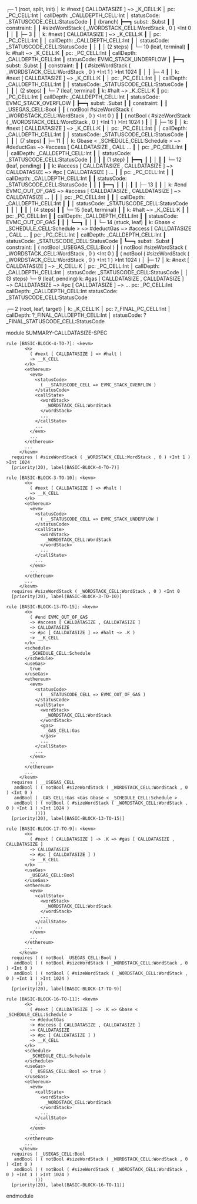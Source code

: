 
┌─ 1 (root, split, init)
│   k: #next [ CALLDATASIZE ] ~> _K_CELL:K
│   pc: _PC_CELL:Int
│   callDepth: _CALLDEPTH_CELL:Int
│   statusCode: _STATUSCODE_CELL:StatusCode
┃
┃ (branch)
┣━━┓ subst: .Subst
┃  ┃ constraint:
┃  ┃     #sizeWordStack ( _WORDSTACK_CELL:WordStack , 0 ) <Int 0
┃  │
┃  ├─ 3
┃  │   k: #next [ CALLDATASIZE ] ~> _K_CELL:K
┃  │   pc: _PC_CELL:Int
┃  │   callDepth: _CALLDEPTH_CELL:Int
┃  │   statusCode: _STATUSCODE_CELL:StatusCode
┃  │
┃  │  (2 steps)
┃  └─ 10 (leaf, terminal)
┃      k: #halt ~> _K_CELL:K
┃      pc: _PC_CELL:Int
┃      callDepth: _CALLDEPTH_CELL:Int
┃      statusCode: EVMC_STACK_UNDERFLOW
┃
┣━━┓ subst: .Subst
┃  ┃ constraint:
┃  ┃     ( #sizeWordStack ( _WORDSTACK_CELL:WordStack , 0 ) +Int 1 ) >Int 1024
┃  │
┃  ├─ 4
┃  │   k: #next [ CALLDATASIZE ] ~> _K_CELL:K
┃  │   pc: _PC_CELL:Int
┃  │   callDepth: _CALLDEPTH_CELL:Int
┃  │   statusCode: _STATUSCODE_CELL:StatusCode
┃  │
┃  │  (2 steps)
┃  └─ 7 (leaf, terminal)
┃      k: #halt ~> _K_CELL:K
┃      pc: _PC_CELL:Int
┃      callDepth: _CALLDEPTH_CELL:Int
┃      statusCode: EVMC_STACK_OVERFLOW
┃
┣━━┓ subst: .Subst
┃  ┃ constraint:
┃  ┃     _USEGAS_CELL:Bool
┃  ┃     ( notBool #sizeWordStack ( _WORDSTACK_CELL:WordStack , 0 ) <Int 0 )
┃  ┃     ( notBool ( #sizeWordStack ( _WORDSTACK_CELL:WordStack , 0 ) +Int 1 ) >Int 1024 )
┃  │
┃  ├─ 16
┃  │   k: #next [ CALLDATASIZE ] ~> _K_CELL:K
┃  │   pc: _PC_CELL:Int
┃  │   callDepth: _CALLDEPTH_CELL:Int
┃  │   statusCode: _STATUSCODE_CELL:StatusCode
┃  │
┃  │  (7 steps)
┃  ├─ 11
┃  │   k: Gbase < _SCHEDULE_CELL:Schedule > ~> #deductGas ~> #access [ CALLDATASIZE , CALL ...
┃  │   pc: _PC_CELL:Int
┃  │   callDepth: _CALLDEPTH_CELL:Int
┃  │   statusCode: _STATUSCODE_CELL:StatusCode
┃  ┃
┃  ┃ (1 step)
┃  ┣━━┓
┃  ┃  │
┃  ┃  └─ 12 (leaf, pending)
┃  ┃      k: #access [ CALLDATASIZE , CALLDATASIZE ] ~> CALLDATASIZE ~> #pc [ CALLDATASIZE ]  ...
┃  ┃      pc: _PC_CELL:Int
┃  ┃      callDepth: _CALLDEPTH_CELL:Int
┃  ┃      statusCode: _STATUSCODE_CELL:StatusCode
┃  ┃
┃  ┣━━┓
┃  ┃  │
┃  ┃  ├─ 13
┃  ┃  │   k: #end EVMC_OUT_OF_GAS ~> #access [ CALLDATASIZE , CALLDATASIZE ] ~> CALLDATASIZE  ...
┃  ┃  │   pc: _PC_CELL:Int
┃  ┃  │   callDepth: _CALLDEPTH_CELL:Int
┃  ┃  │   statusCode: _STATUSCODE_CELL:StatusCode
┃  ┃  │
┃  ┃  │  (4 steps)
┃  ┃  └─ 15 (leaf, terminal)
┃  ┃      k: #halt ~> _K_CELL:K
┃  ┃      pc: _PC_CELL:Int
┃  ┃      callDepth: _CALLDEPTH_CELL:Int
┃  ┃      statusCode: EVMC_OUT_OF_GAS
┃  ┃
┃  ┗━━┓
┃     │
┃     └─ 14 (stuck, leaf)
┃         k: Gbase < _SCHEDULE_CELL:Schedule > ~> #deductGas ~> #access [ CALLDATASIZE , CALL ...
┃         pc: _PC_CELL:Int
┃         callDepth: _CALLDEPTH_CELL:Int
┃         statusCode: _STATUSCODE_CELL:StatusCode
┃
┗━━┓ subst: .Subst
   ┃ constraint:
   ┃     ( notBool _USEGAS_CELL:Bool )
   ┃     ( notBool #sizeWordStack ( _WORDSTACK_CELL:WordStack , 0 ) <Int 0 )
   ┃     ( notBool ( #sizeWordStack ( _WORDSTACK_CELL:WordStack , 0 ) +Int 1 ) >Int 1024 )
   │
   ├─ 17
   │   k: #next [ CALLDATASIZE ] ~> _K_CELL:K
   │   pc: _PC_CELL:Int
   │   callDepth: _CALLDEPTH_CELL:Int
   │   statusCode: _STATUSCODE_CELL:StatusCode
   │
   │  (3 steps)
   └─ 9 (leaf, pending)
       k: #gas [ CALLDATASIZE , CALLDATASIZE ] ~> CALLDATASIZE ~> #pc [ CALLDATASIZE ] ~>  ...
       pc: _PC_CELL:Int
       callDepth: _CALLDEPTH_CELL:Int
       statusCode: _STATUSCODE_CELL:StatusCode


┌─ 2 (root, leaf, target)
│   k: _K_CELL:K
│   pc: ?_FINAL_PC_CELL:Int
│   callDepth: ?_FINAL_CALLDEPTH_CELL:Int
│   statusCode: ?_FINAL_STATUSCODE_CELL:StatusCode



module SUMMARY-CALLDATASIZE-SPEC
    
    
    rule [BASIC-BLOCK-4-TO-7]: <kevm>
           <k>
             ( #next [ CALLDATASIZE ] => #halt )
             ~> __K_CELL
           </k>
           <ethereum>
             <evm>
               <statusCode>
                 ( __STATUSCODE_CELL => EVMC_STACK_OVERFLOW )
               </statusCode>
               <callState>
                 <wordStack>
                   _WORDSTACK_CELL:WordStack
                 </wordStack>
                 ...
               </callState>
               ...
             </evm>
             ...
           </ethereum>
           ...
         </kevm>
      requires ( #sizeWordStack ( _WORDSTACK_CELL:WordStack , 0 ) +Int 1 ) >Int 1024
      [priority(20), label(BASIC-BLOCK-4-TO-7)]
    
    rule [BASIC-BLOCK-3-TO-10]: <kevm>
           <k>
             ( #next [ CALLDATASIZE ] => #halt )
             ~> __K_CELL
           </k>
           <ethereum>
             <evm>
               <statusCode>
                 ( __STATUSCODE_CELL => EVMC_STACK_UNDERFLOW )
               </statusCode>
               <callState>
                 <wordStack>
                   _WORDSTACK_CELL:WordStack
                 </wordStack>
                 ...
               </callState>
               ...
             </evm>
             ...
           </ethereum>
           ...
         </kevm>
      requires #sizeWordStack ( _WORDSTACK_CELL:WordStack , 0 ) <Int 0
      [priority(20), label(BASIC-BLOCK-3-TO-10)]
    
    rule [BASIC-BLOCK-13-TO-15]: <kevm>
           <k>
             ( #end EVMC_OUT_OF_GAS
             ~> #access [ CALLDATASIZE , CALLDATASIZE ]
             ~> CALLDATASIZE
             ~> #pc [ CALLDATASIZE ] => #halt ~> .K )
             ~> __K_CELL
           </k>
           <schedule>
             _SCHEDULE_CELL:Schedule
           </schedule>
           <useGas>
             true
           </useGas>
           <ethereum>
             <evm>
               <statusCode>
                 ( __STATUSCODE_CELL => EVMC_OUT_OF_GAS )
               </statusCode>
               <callState>
                 <wordStack>
                   _WORDSTACK_CELL:WordStack
                 </wordStack>
                 <gas>
                   _GAS_CELL:Gas
                 </gas>
                 ...
               </callState>
               ...
             </evm>
             ...
           </ethereum>
           ...
         </kevm>
      requires ( __USEGAS_CELL
       andBool ( ( notBool #sizeWordStack ( _WORDSTACK_CELL:WordStack , 0 ) <Int 0 )
       andBool ( _GAS_CELL:Gas <Gas Gbase < _SCHEDULE_CELL:Schedule >
       andBool ( ( notBool ( #sizeWordStack ( _WORDSTACK_CELL:WordStack , 0 ) +Int 1 ) >Int 1024 )
               ))))
      [priority(20), label(BASIC-BLOCK-13-TO-15)]
    
    rule [BASIC-BLOCK-17-TO-9]: <kevm>
           <k>
             ( #next [ CALLDATASIZE ] ~> .K => #gas [ CALLDATASIZE , CALLDATASIZE ]
             ~> CALLDATASIZE
             ~> #pc [ CALLDATASIZE ] )
             ~> __K_CELL
           </k>
           <useGas>
             _USEGAS_CELL:Bool
           </useGas>
           <ethereum>
             <evm>
               <callState>
                 <wordStack>
                   _WORDSTACK_CELL:WordStack
                 </wordStack>
                 ...
               </callState>
               ...
             </evm>
             ...
           </ethereum>
           ...
         </kevm>
      requires ( ( notBool _USEGAS_CELL:Bool )
       andBool ( ( notBool #sizeWordStack ( _WORDSTACK_CELL:WordStack , 0 ) <Int 0 )
       andBool ( ( notBool ( #sizeWordStack ( _WORDSTACK_CELL:WordStack , 0 ) +Int 1 ) >Int 1024 )
               )))
      [priority(20), label(BASIC-BLOCK-17-TO-9)]
    
    rule [BASIC-BLOCK-16-TO-11]: <kevm>
           <k>
             ( #next [ CALLDATASIZE ] ~> .K => Gbase < _SCHEDULE_CELL:Schedule >
             ~> #deductGas
             ~> #access [ CALLDATASIZE , CALLDATASIZE ]
             ~> CALLDATASIZE
             ~> #pc [ CALLDATASIZE ] )
             ~> __K_CELL
           </k>
           <schedule>
             _SCHEDULE_CELL:Schedule
           </schedule>
           <useGas>
             ( _USEGAS_CELL:Bool => true )
           </useGas>
           <ethereum>
             <evm>
               <callState>
                 <wordStack>
                   _WORDSTACK_CELL:WordStack
                 </wordStack>
                 ...
               </callState>
               ...
             </evm>
             ...
           </ethereum>
           ...
         </kevm>
      requires ( _USEGAS_CELL:Bool
       andBool ( ( notBool #sizeWordStack ( _WORDSTACK_CELL:WordStack , 0 ) <Int 0 )
       andBool ( ( notBool ( #sizeWordStack ( _WORDSTACK_CELL:WordStack , 0 ) +Int 1 ) >Int 1024 )
               )))
      [priority(20), label(BASIC-BLOCK-16-TO-11)]

endmodule
